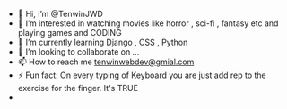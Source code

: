 - 👋 Hi, I’m @TenwinJWD
- 👀 I’m interested in watching movies like horror , sci-fi , fantasy etc and playing games and CODING
- 🌱 I’m currently learning Django , CSS , Python
- 💞️ I’m looking to collaborate on ...
- 📫 How to reach me tenwinwebdev@gmial.com
- ⚡ Fun fact: On every typing of Keyboard you are just add rep to the exercise for the finger. It's TRUE
- 
<!---
TenwinJWD/TenwinJWD is a ✨ special ✨ repository because its `README.md` (this file) appears on your GitHub profile.
You can click the Preview link to take a look at your changes.
--->
